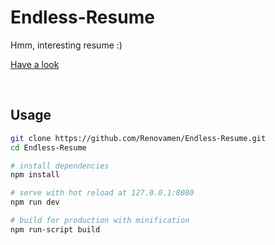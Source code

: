 # Endless-Resume

Hmm, interesting resume :)

[Have a look](https://renovamen.ink/Endless-Resume/)

&nbsp;
## Usage
```bash
git clone https://github.com/Renovamen/Endless-Resume.git
cd Endless-Resume

# install dependencies
npm install

# serve with hot reload at 127.0.0.1:8080
npm run dev

# build for production with minification
npm run-script build
```